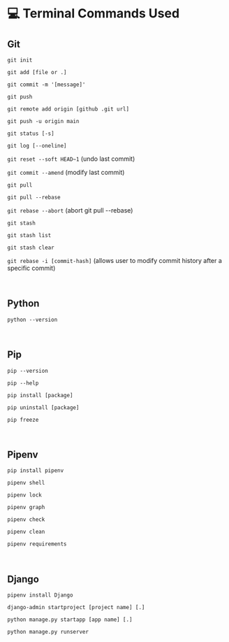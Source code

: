 
# 💻 Terminal Commands Used


## Git

`git init`

`git add [file or .]`

`git commit -m '[message]'`

`git push `


`git remote add origin [github .git url]`

`git push -u origin main`


`git status [-s]`

`git log [--oneline]`

`git reset --soft HEAD~1` (undo last commit)

`git commit --amend` (modify last commit)


`git pull`

`git pull --rebase`

`git rebase --abort` (abort git pull --rebase)


`git stash`

`git stash list`

`git stash clear`


`git rebase -i [commit-hash]` (allows user to modify commit history after a specific commit)


</br>

## Python

`python --version`


</br>

## Pip

`pip --version`

`pip --help`

`pip install [package]`

`pip uninstall [package]`

`pip freeze`


</br>

## Pipenv

`pip install pipenv`

`pipenv shell`

`pipenv lock`

`pipenv graph`

`pipenv check`

`pipenv clean`

`pipenv requirements`


</br>

## Django

`pipenv install Django`

`django-admin startproject [project name] [.]`

`python manage.py startapp [app name] [.]`

`python manage.py runserver`
